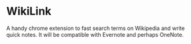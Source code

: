 # WikiLink
A handy chrome extension to fast search terms on Wikipedia and write quick notes.
It will be compatible with Evernote and perhaps OneNote.
